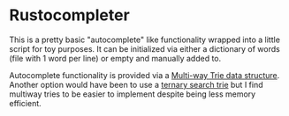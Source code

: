 # Rustocompleter

This is a pretty basic "autocomplete" like functionality wrapped into a little script for toy purposes.
It can be initialized via either a dictionary of words (file with 1 word per line) or empty and
manually added to.

Autocomplete functionality is provided via a [Multi-way Trie data structure](https://en.wikipedia.org/wiki/Trie).
Another option would have been to use a [ternary search trie](https://en.wikipedia.org/wiki/Ternary_search_tree) but
I find multiway tries to be easier to implement despite being less memory efficient.